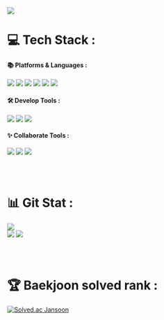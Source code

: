 <div>
	<img src="https://capsule-render.vercel.app/api?type=waving&color=timeGradient&animation=twinkling&height=200&section=header&text=Jansoon%20GitHub%20👋&fontSize=70" />
</div>


<h1>💻 Tech Stack :</h1>
<h4>📚 Platforms & Languages :</h3>
 <div>
	 <img src="https://img.shields.io/badge/C++-00599C?style=flat&logo=cplusplus&logoColor=white"/>
    <img src="https://img.shields.io/badge/Java-007396?style=flat&logo=Conda-Forge&logoColor=white" />
    <img src="https://img.shields.io/badge/Spring-6DB33F?style=flat&logo=Spring&logoColor=white" />
    <img src="https://img.shields.io/badge/Android%20Studio-3DDC84?style=flat&logo=Android&logoColor=white" />
    <img src="https://img.shields.io/badge/MySQL-4479A1?style=flat&logo=MySql&logoColor=white" />
    <img src="https://img.shields.io/badge/Linux-FCC624?style=flat&logo=Linux&logoColor=white" />
 </div>
 
<h4>🛠 Develop Tools :</h3>
<div >
	<img src="https://img.shields.io/badge/Eclipse%20IDE-2C2255?style=flat&logo=EclipseIDE&logoColor=white" />
	<img src="https://img.shields.io/badge/Visual%20Studio%20Code-007ACC?style=flat&logo=VisualStudioCode&logoColor=white" />
	<img src="https://img.shields.io/badge/AWS-232F3E?style=flat&logo=AmazonAWS&logoColor=white" />
</div>

<h4>✨ Collaborate Tools :</h3>
<div >
	<img src="https://img.shields.io/badge/Github-181717?style=flat&logo=Github&logoColor=white" />
	<img src="https://img.shields.io/badge/Slack-4A154B?style=flat&logo=Slack&logoColor=white" />
	<img src="https://img.shields.io/badge/Notion-000000?style=flat&logo=Notion&logoColor=white" />
</div>

<br><br>
<h1>📊 Git Stat :</h1>

<div>
<a href="https://hits.seeyoufarm.com"><img src="https://hits.seeyoufarm.com/api/count/incr/badge.svg?url=https%3A%2F%2Fgithub.com%2Fckdals4600&count_bg=%2345FFF9&title_bg=%23555555&icon=&icon_color=%23E7E7E7&title=Github&edge_flat=false"/></a>
<br>
<img src="https://github-readme-stats.vercel.app/api?username=ckdals4600&show_icons=true">
<img src="https://github-readme-stats.vercel.app/api/top-langs/?username=ckdals4600&layout=compact">
</div>

<br><br>
<h1>🏆 Baekjoon solved rank :</h1>

[![Solved.ac Jansoon](http://mazassumnida.wtf/api/v2/generate_badge?boj=ckdals4600)](https://solved.ac/ckdals4600)
